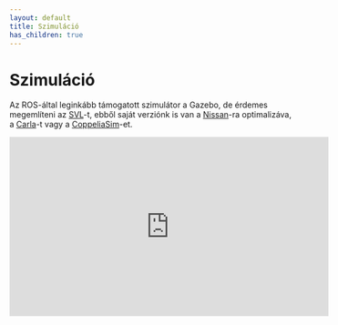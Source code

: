 ```yaml
---
layout: default
title: Szimuláció
has_children: true
---
```


# Szimuláció

 Az ROS-által leginkább támogatott szimulátor a Gazebo, de érdemes megemlíteni az [SVL](https://github.com/lgsvl/simulator)-t, ebből saját verziónk is van a [Nissan](https://github.com/szenergy/nissanleaf-lgsvl)-ra optimalizáva, a [Carla](https://github.com/carla-simulator)-t vagy a [CoppeliaSim](https://www.coppeliarobotics.com/)-et.


<iframe width="560" height="315" src="https://www.youtube.com/embed/QD9iCauN0K8" title="YouTube video player" frameborder="0" allow="accelerometer; autoplay; clipboard-write; encrypted-media; gyroscope; picture-in-picture" allowfullscreen></iframe>